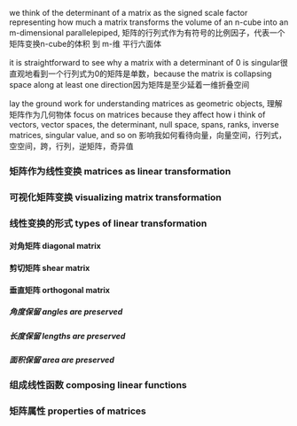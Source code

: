 we think of the determinant of a matrix as the signed scale factor representing how much a matrix transforms the volume of an n-cube into an m-dimensional parallelepiped, 矩阵的行列式作为有符号的比例因子，代表一个矩阵变换n-cube的体积 到 m-维 平行六面体

it is straightforward to see why a matrix with a determinant of 0 is singular很直观地看到一个行列式为0的矩阵是单数，because the matrix is collapsing space along at least one direction因为矩阵是至少延着一维折叠空间

lay the ground work for understanding matrices as geometric objects, 理解矩阵作为几何物体 focus on matrices because they affect how i think of vectors, vector spaces, the determinant, null space, spans, ranks, inverse matrices, singular value, and so on 影响我如何看待向量，向量空间，行列式，空空间，跨，行列，逆矩阵，奇异值

### 矩阵作为线性变换 matrices as linear transformation
### 可视化矩阵变换 visualizing matrix transformation
### 线性变换的形式 types of linear transformation
#### 对角矩阵 diagonal matrix
#### 剪切矩阵 shear matrix
#### 垂直矩阵 orthogonal matrix
##### 角度保留 angles are preserved
##### 长度保留 lengths are preserved
##### 面积保留 area are preserved 
### 组成线性函数 composing linear functions
### 矩阵属性 properties of matrices
#### 
